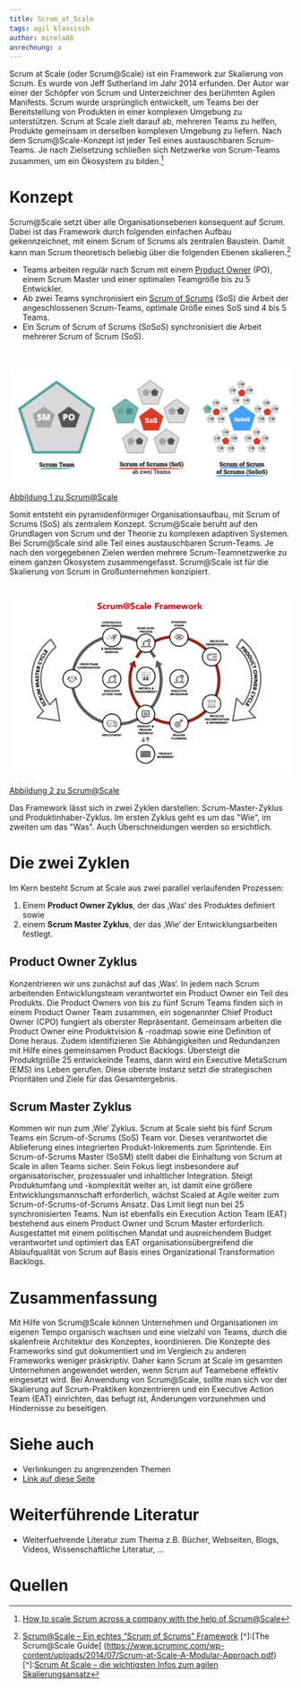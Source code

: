 ```yaml
---
title: Scrum_at_Scale
tags: agil klassisch
author: mirela08
anrechnung: a
---
```



Scrum at Scale (oder Scrum@Scale) ist ein Framework zur Skalierung von Scrum. Es wurde von Jeff Sutherland im Jahr 2014 erfunden. Der Autor war einer der Schöpfer von Scrum und Unterzeichner des berühmten Agilen Manifests.
Scrum wurde ursprünglich entwickelt, um Teams bei der Bereitstellung von Produkten in einer komplexen Umgebung zu unterstützen. Scrum at Scale zielt darauf ab, mehreren Teams zu helfen, Produkte gemeinsam in derselben komplexen Umgebung zu liefern. Nach dem Scrum@Scale-Konzept ist jeder Teil eines austauschbaren Scrum-Teams. Je nach Zielsetzung schließen sich Netzwerke von Scrum-Teams zusammen, um ein Ökosystem zu bilden.[^1]


# Konzept

Scrum@Scale setzt über alle Organisationsebenen konsequent auf Scrum. Dabei ist das Framework durch folgenden einfachen Aufbau gekennzeichnet, mit einem Scrum of Scrums als zentralen Baustein. Damit kann man Scrum theoretisch beliebig über die folgenden Ebenen skalieren.[^2]
 *  Teams arbeiten regulär nach Scrum mit einem [Product Owner](Product_Owner.md) (PO), einem Scrum Master und einer optimalen Teamgröße bis zu 5 Entwickler.
 * Ab zwei Teams synchronisiert ein [Scrum of Scrums](Scrum_of_Scrums.md)
 (SoS) die Arbeit der angeschlossenen Scrum-Teams, optimale Größe eines SoS sind 4 bis 5 Teams.
*  Ein Scrum of Scrum of Scrums (SoSoS) synchronisiert die Arbeit mehrerer Scrum of Scrum (SoS). 
<br>

![BSP](Scrum_at_Scale/biild1.png)

[Abbildung 1 zu Scrum@Scale](https://digitaleneuordnung.de/blog/scrum-at-scale/)

Somit entsteht ein pyramidenförmiger Organisationsaufbau, mit Scrum of Scrums (SoS) als zentralem Konzept.
Scrum@Scale beruht auf den Grundlagen von Scrum und der Theorie zu komplexen adaptiven Systemen. Bei Scrum@Scale sind alle Teil eines austauschbaren Scrum-Teams. Je nach den vorgegebenen Zielen werden mehrere Scrum-Teamnetzwerke zu einem ganzen Ökosystem zusammengefasst. Scrum@Scale ist für die Skalierung von Scrum in Großunternehmen konzipiert.

<br>

![BSP](Scrum_at_Scale/Bild5.png)

[Abbildung 2 zu Scrum@Scale](https://www.palladio-consulting.de/scrum-at-scale/)

Das Framework lässt sich in zwei Zyklen darstellen: Scrum-Master-Zyklus und Produktinhaber-Zyklus. Im ersten Zyklus geht es um das "Wie", im zweiten um das "Was". Auch Überschneidungen werden so ersichtlich.

# Die zwei Zyklen

Im Kern besteht Scrum at Scale aus zwei parallel verlaufenden Prozessen:

1. Einem **Product Owner Zyklus**, der das ‚Was‘ des Produktes definiert sowie
2. einem **Scrum Master Zyklus**, der das ‚Wie‘ der Entwicklungsarbeiten festlegt.

## Product Owner Zyklus

Konzentrieren wir uns zunächst auf das ‚Was‘. In jedem nach Scrum arbeitenden Entwicklungsteam verantwortet ein Product Owner ein Teil des Produkts. Die Product Owners von bis zu fünf Scrum Teams finden sich in einem Product Owner Team zusammen, ein sogenannter Chief Product Owner (CPO) fungiert als oberster Repräsentant. Gemeinsam arbeiten die Product Owner eine Produktvision & -roadmap sowie eine Definition of Done heraus. Zudem identifizieren Sie Abhängigkeiten und Redundanzen mit Hilfe eines gemeinsamen Product Backlogs. Übersteigt die Produktgröße 25 entwickelnde Teams, dann wird ein Executive MetaScrum (EMS) ins Leben gerufen. Diese oberste Instanz setzt die strategischen Prioritäten und Ziele für das Gesamtergebnis.

## Scrum Master Zyklus
Kommen wir nun zum ‚Wie‘ Zyklus. Scrum at Scale sieht bis fünf Scrum Teams ein Scrum-of-Scrums (SoS) Team vor. Dieses verantwortet die Ablieferung eines integrierten Produkt-Inkrements zum Sprintende. Ein Scrum-of-Scrums Master (SoSM) stellt dabei die Einhaltung von Scrum at Scale in allen Teams sicher. Sein Fokus liegt insbesondere auf organisatorischer, prozessualer und inhaltlicher Integration. Steigt Produktumfang und -komplexität weiter an, ist damit eine größere Entwicklungsmannschaft erforderlich, wächst Scaled at Agile weiter zum Scrum-of-Scrums-of-Scrums Ansatz. Das Limit liegt nun bei 25 synchronisierten Teams. Nun ist ebenfalls ein Execution Action Team (EAT) bestehend aus einem Product Owner und Scrum Master erforderlich. Ausgestattet mit einem politischen Mandat und ausreichendem Budget verantwortet und optimiert das EAT organisationsübergreifend die Ablaufqualität von Scrum auf Basis eines Organizational Transformation Backlogs.
# Zusammenfassung

Mit Hilfe von Scrum@Scale können Unternehmen und Organisationen im eigenen Tempo organisch wachsen und eine vielzahl von Teams, durch die skalenfreie Architektur des Konzeptes, koordinieren.
Die Konzepte des Frameworks sind gut dokumentiert und im Vergleich zu anderen Frameworks weniger präskriptiv. Daher kann Scrum at Scale im gesamten Unternehmen angewendet werden, wenn Scrum auf Teamebene effektiv eingesetzt wird.
Bei Anwendung von Scrum@Scale, sollte man sich vor der Skalierung auf Scrum-Praktiken konzentrieren und ein Executive Action Team (EAT) einrichten, das befugt ist, Änderungen vorzunehmen und Hindernisse zu beseitigen.



# Siehe auch

* Verlinkungen zu angrenzenden Themen
* [Link auf diese Seite](Scrum_at_Scale.md)

# Weiterführende Literatur

* Weiterfuehrende Literatur zum Thema z.B. Bücher, Webseiten, Blogs, Videos, Wissenschaftliche Literatur, ...

# Quellen

[^1]:[How to scale Scrum across a company with the help of Scrum@Scale](https://hygger.io/guides/agile/agile-at-scale/scrumscale/)
[^2]:[Scrum@Scale – Ein echtes “Scrum of Scrums” Framework](https://digitaleneuordnung.de/blog/scrum-at-scale/)
[^]:[The Scrum@Scale Guide] (https://www.scruminc.com/wp-content/uploads/2014/07/Scrum-at-Scale-A-Modular-Approach.pdf)
[^]:[Scrum At Scale – die wichtigsten Infos zum agilen Skalierungsansatz](https://www.palladio-consulting.de/scrum-at-scale/)